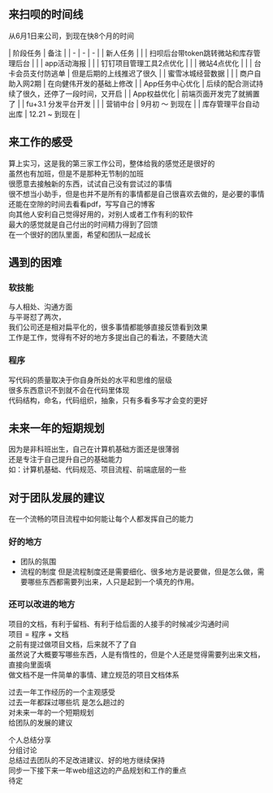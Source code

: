 ## 来扫呗的时间线
从6月1日来公司，到现在快8个月的时间  

| 阶段任务 | 备注 |
| - | - | - |
| 新人任务 | |
| 扫呗后台带token跳转微站和库存管理后台 | |
| app活动海报 | |
| 钉钉项目管理工具2点优化 | |
| 微站4点优化 | |
| 台卡会员支付防逃单 | 但是后期的上线推迟了很久 |
| 蜜雪冰城经营数据 | |
| 商户自助入网2期 | 在向健伟开发的基础上修改 |
| App任务中心优化 | 后续的配合测试持续了很久，还停了一段时间，又开启 |
| App权益优化 | 前端页面开发完了就搁置了 |
| fu+3.1 分发平台开发 | |
| 营销中台 | 9月初 ～ 到现在 |
| 库存管理平台自动出库 | 12.21 ~ 到现在 |

## 来工作的感受
算上实习，这是我的第三家工作公司，整体给我的感觉还是很好的  
虽然也有加班，但是不是那种无节制的加班  
很愿意去接触新的东西，试试自己没有尝试过的事情  
很不想当小助手，但是也并不是所有的事情都是自己很喜欢去做的，是必要的事情  
还能在空隙的时间去看看pdf，写写自己的博客  
向其他人安利自己觉得好用的，对别人或者工作有利的软件  
最大的感觉就是自己付出的时间精力得到了回馈  
在一个很好的团队里面，希望和团队一起成长  

## 遇到的困难
### 软技能
与人相处、沟通方面  
与平哥怼了两次，  
我们公司还是相对扁平化的，很多事情都能够直接反馈看到效果  
工作是工作，觉得有不好的地方多提出自己的看法，不要随大流  
### 程序
写代码的质量取决于你自身所处的水平和思维的层级  
很多东西意识不到就不会在代码里体现  
代码结构，命名，代码组织，抽象，只有多看多写才会变的更好  

## 未来一年的短期规划
因为是非科班出生，自己在计算机基础方面还是很薄弱   
还是专注于自己提升自己的基础能力    
如：计算机基础、代码规范、项目流程、前端底层的一些  

## 对于团队发展的建议
在一个流畅的项目流程中如何能让每个人都发挥自己的能力  
### 好的地方  
- 团队的氛围
- 流程的制度
  但是流程制度还是需要细化、很多地方是说要做，但是怎么做，需要哪些东西都需要列出来，人只是起到一个填充的作用。  
  
### 还可以改进的地方
项目的文档，有利于留档、有利于给后面的人接手的时候减少沟通时间   
项目 = 程序 + 文档  
之前有提过做项目文档，后来就不了了自  
虽然说了大概要写哪些东西，人是有惰性的，但是个人还是觉得需要列出来文档，直接向里面填  
做文档不是一件简单的事情、建立规范的项目文档体系  


过去一年工作经历的一个主观感受  
过去一年都踩过哪些坑  是怎么趟过的  
对未来一年的一个短期规划  
给团队的发展的建议  

个人总结分享  
分组讨论  
总结过去团队的不足改进建议、好的地方继续保持  
同步一下接下来一年web组这边的产品规划和工作的重点  
待定  